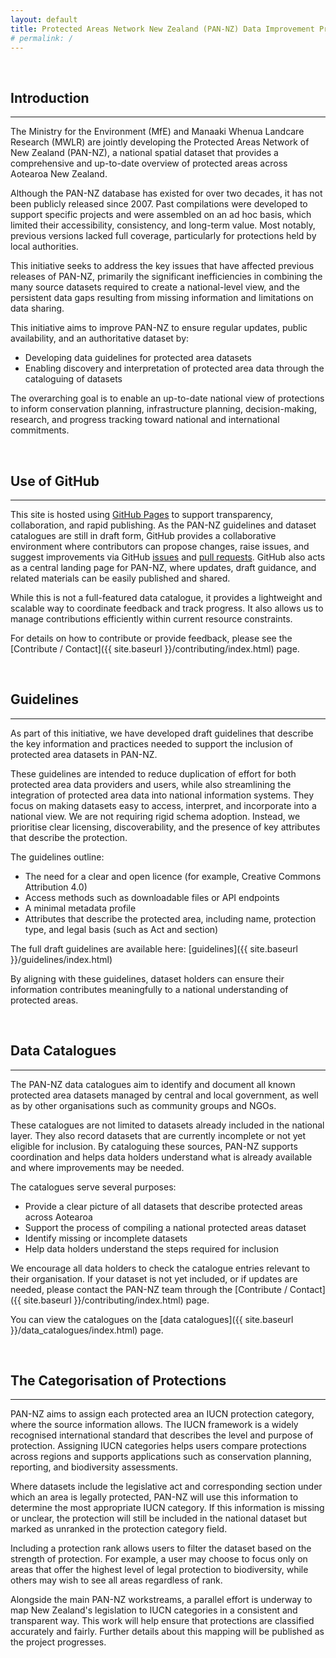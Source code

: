 ```yaml
---
layout: default
title: Protected Areas Network New Zealand (PAN-NZ) Data Improvement Project
# permalink: /
---
```


<br>

## Introduction 
---

The Ministry for the Environment (MfE) and Manaaki Whenua Landcare Research
(MWLR) are jointly developing the Protected Areas Network of New Zealand
(PAN-NZ), a national spatial dataset that provides a comprehensive and
up-to-date overview of protected areas across Aotearoa New Zealand. 

Although the PAN-NZ database has existed for over two decades, it has not been
publicly released since 2007. Past compilations were developed to support
specific projects and were assembled on an ad hoc basis, which limited their
accessibility, consistency, and long-term value. Most notably, previous versions
lacked full coverage, particularly for protections held by local authorities. 

This initiative seeks to address the key issues that have affected previous
releases of PAN-NZ, primarily the significant inefficiencies in combining the
many source datasets required to create a national-level view, and the
persistent data gaps resulting from missing information and limitations on data
sharing. 

This initiative aims to improve PAN-NZ to ensure regular updates, public
availability, and an authoritative dataset by: 
* Developing data guidelines for protected area datasets
* Enabling discovery and interpretation of protected area data through the
  cataloguing of datasets

The overarching goal is to enable an up-to-date national view of protections to
inform conservation planning, infrastructure planning, decision-making,
research, and progress tracking toward national and international commitments. 

<br>

## Use of GitHub
---
This site is hosted using [GitHub Pages](https://pages.github.com/) to support
transparency, collaboration, and rapid publishing. As the PAN-NZ guidelines and
dataset catalogues are still in draft form, GitHub provides a collaborative
environment where contributors can propose changes, raise issues, and suggest
improvements via GitHub
[issues](https://docs.github.com/en/issues/tracking-your-work-with-issues/about-issues)
and [pull
requests](https://docs.github.com/en/pull-requests/collaborating-with-pull-requests/proposing-changes-to-your-work-with-pull-requests/about-pull-requests).
GitHub also acts as a central landing page for PAN-NZ, where updates, draft
guidance, and related materials can be easily published and shared. 

While this is not a full-featured data catalogue, it provides a lightweight and
scalable way to coordinate feedback and track progress. It also allows us to
manage contributions efficiently within current resource constraints. 

For details on how to contribute or provide feedback, please see the [Contribute
/ Contact]({{ site.baseurl }}/contributing/index.html) page. 

<br>

## Guidelines
---

As part of this initiative, we have developed draft guidelines that describe the
key information and practices needed to support the inclusion of protected area
datasets in PAN-NZ. 

These guidelines are intended to reduce duplication of effort for both protected
area data providers and users, while also streamlining the integration of
protected area data into national information systems. They focus on making
datasets easy to access, interpret, and incorporate into a national view. We are
not requiring rigid schema adoption. Instead, we prioritise clear licensing,
discoverability, and the presence of key attributes that describe the
protection. 

The guidelines outline: 
* The need for a clear and open licence (for example, Creative Commons Attribution 4.0) 
* Access methods such as downloadable files or API endpoints 
* A minimal metadata profile 
* Attributes that describe the protected area, including name, protection type,
  and legal basis (such as Act and section) 

The full draft guidelines are available here: [guidelines]({{ site.baseurl
}}/guidelines/index.html) 

By aligning with these guidelines, dataset holders can ensure their information
contributes meaningfully to a national understanding of protected areas. 

<br>

## Data Catalogues
---
The PAN-NZ data catalogues aim to identify and document all known protected area
datasets managed by central and local government, as well as by other
organisations such as community groups and NGOs. 

These catalogues are not limited to datasets already included in the national
layer. They also record datasets that are currently incomplete or not yet
eligible for inclusion. By cataloguing these sources, PAN-NZ supports
coordination and helps data holders understand what is already available and
where improvements may be needed. 

The catalogues serve several purposes: 
* Provide a clear picture of all datasets that describe protected areas across Aotearoa 
* Support the process of compiling a national protected areas dataset 
* Identify missing or incomplete datasets
* Help data holders understand the steps required for inclusion 

We encourage all data holders to check the catalogue entries relevant to their
organisation. If your dataset is not yet included, or if updates are needed,
please contact the PAN-NZ team through the [Contribute / Contact]({{
site.baseurl }}/contributing/index.html) page. 

You can view the catalogues on the [data catalogues]({{ site.baseurl
}}/data_catalogues/index.html) page. 

<br>

## The Categorisation of Protections
---
PAN-NZ aims to assign each protected area an IUCN protection category, where the
source information allows. The IUCN framework is a widely recognised
international standard that describes the level and purpose of protection.
Assigning IUCN categories helps users compare protections across regions and
supports applications such as conservation planning, reporting, and biodiversity
assessments. 

Where datasets include the legislative act and corresponding section under
which an area is legally protected, PAN-NZ will use this information to
determine the most appropriate IUCN category. If this information is missing or
unclear, the protection will still be included in the national dataset but
marked as unranked in the protection category field. 

Including a protection rank allows users to filter the dataset based on the
strength of protection. For example, a user may choose to focus only on areas
that offer the highest level of legal protection to biodiversity, while others
may wish to see all areas regardless of rank. 

Alongside the main PAN-NZ workstreams, a parallel effort is underway to map New
Zealand's legislation to IUCN categories in a consistent and transparent way.
This work will help ensure that protections are classified accurately and
fairly. Further details about this mapping will be published as the project
progresses. 

 